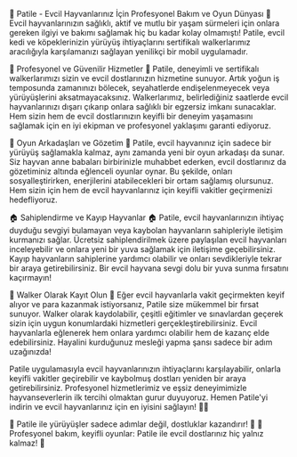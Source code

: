 🐾 Patile - Evcil Hayvanlarınız İçin Profesyonel Bakım ve Oyun Dünyası 🐾
Evcil hayvanlarınızın sağlıklı, aktif ve mutlu bir yaşam sürmeleri için onlara gereken ilgiyi ve bakımı sağlamak hiç bu kadar kolay olmamıştı! Patile, evcil kedi ve köpeklerinizin yürüyüş ihtiyaçlarını sertifikalı walkerlarımız aracılığıyla karşılamanızı sağlayan yenilikçi bir mobil uygulamadır.

💼 Profesyonel ve Güvenilir Hizmetler 💼
Patile, deneyimli ve sertifikalı walkerlarımızı sizin ve evcil dostlarınızın hizmetine sunuyor. Artık yoğun iş temposunda zamanınızı bölecek, seyahatlerde endişelenmeyecek veya yürüyüşlerini aksatmayacaksınız. Walkerlarımız, belirlediğiniz saatlerde evcil hayvanlarınızı dışarı çıkarıp onlara sağlıklı bir egzersiz imkanı sunacaklar. Hem sizin hem de evcil dostlarınızın keyifli bir deneyim yaşamasını sağlamak için en iyi ekipman ve profesyonel yaklaşımı garanti ediyoruz.

🐾 Oyun Arkadaşları ve Gözetim 🐾
Patile, evcil hayvanınız için sadece bir yürüyüş sağlamakla kalmaz, aynı zamanda yeni bir oyun arkadaşı da sunar. Siz hayvan anne babaları birbirinizle muhabbet ederken, evcil dostlarınız da gözetiminiz altında eğlenceli oyunlar oynar. Bu şekilde, onları sosyalleştirirken, enerjilerini atabilecekleri bir ortam sağlamış olursunuz. Hem sizin için hem de evcil hayvanlarınız için keyifli vakitler geçirmenizi hedefliyoruz.

🏠 Sahiplendirme ve Kayıp Hayvanlar 🏠
Patile, evcil hayvanlarınızın ihtiyaç duyduğu sevgiyi bulamayan veya kaybolan hayvanların sahipleriyle iletişim kurmanızı sağlar. Ücretsiz sahiplendirilmek üzere paylaşılan evcil hayvanları inceleyebilir ve onlara yeni bir yuva sağlamak için iletişime geçebilirsiniz. Kayıp hayvanların sahiplerine yardımcı olabilir ve onları sevdikleriyle tekrar bir araya getirebilirsiniz. Bir evcil hayvana sevgi dolu bir yuva sunma fırsatını kaçırmayın!

🚶 Walker Olarak Kayıt Olun 🚶
Eğer evcil hayvanlarla vakit geçirmekten keyif alıyor ve para kazanmak istiyorsanız, Patile size mükemmel bir fırsat sunuyor. Walker olarak kaydolabilir, çeşitli eğitimler ve sınavlardan geçerek sizin için uygun konumlardaki hizmetleri gerçekleştirebilirsiniz. Evcil hayvanlarla eğlenerek hem onlara yardımcı olabilir hem de kazanç elde edebilirsiniz. Hayalini kurduğunuz mesleği yapma şansı sadece bir adım uzağınızda! 

Patile uygulamasıyla evcil hayvanlarınızın ihtiyaçlarını karşılayabilir, onlarla keyifli vakitler geçirebilir ve kaybolmuş dostları yeniden bir araya getirebilirsiniz. Profesyonel hizmetlerimiz ve eşsiz deneyimimizle hayvanseverlerin ilk tercihi olmaktan gurur duyuyoruz. Hemen Patile'yi indirin ve evcil hayvanlarınız için en iyisini sağlayın! 🐶🐱

🐾 Patile ile yürüyüşler sadece adımlar değil, dostluklar kazandırır! 🐾
🐾 Profesyonel bakım, keyifli oyunlar: Patile ile evcil dostlarınız hiç yalnız kalmaz! 🐾
